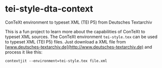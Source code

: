 # tei-style-dta-context
ConTeXt environment to typeset XML (TEI P5) from Deutsches Textarchiv

This is a fun project to learn more about the capabilities of ConTeXt to typeset XML sources. 
The ConTeXt environment `tei-style.tex` can be used to typeset XML (TEI P5) files. Just download a XML file from
[www.deutsches-textarchiv.de](http://www.deutsches-textarchiv.de) and process it like this:

    contextjit --environment=tei-style.tex file.xml
